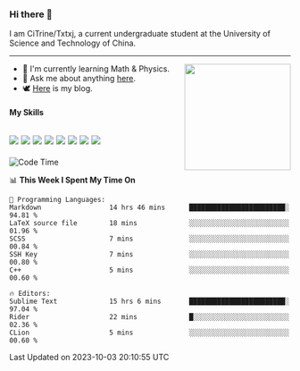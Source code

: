 ### Hi there 👋

I am CiTrine/Txtxj, a current undergraduate student at the University of Science and Technology of China.

---

<img align="right" height="190" src="http://github-profile-summary-cards.vercel.app/api/cards/stats?username=txtxj&theme=vue">

- 🌱 I'm currently learning Math & Physics.
- 💬 Ask me about anything [here](https://github.com/txtxj/txtxj/issues).
- 🕊️ [Here](https://txtxj.top) is my blog.

#### My Skills

![](https://img.shields.io/badge/C%23-239120?logo=csharp&logoColor=fff)
![](https://img.shields.io/badge/Unity-000000?logo=unity&logoColor=fff)
![](https://img.shields.io/badge/Python-3e74a2?logo=python&logoColor=fff)
![](https://img.shields.io/badge/C++-65318e?logo=cplusplus&logoColor=fff)
![](https://img.shields.io/badge/C-5654a2?logo=c&logoColor=fff)
![](https://img.shields.io/badge/Blender-f5792a?logo=blender&logoColor=fff)
![](https://img.shields.io/badge/MS%20SQL-cc2927?logo=microsoftsqlserver&logoColor=fff)
![](https://img.shields.io/badge/My%20SQL-4479a1?logo=mysql&logoColor=fff)
---

<!--START_SECTION:waka-->
![Code Time](http://img.shields.io/badge/Code%20Time-1%2C426%20hrs%2041%20mins-blue)

📊 **This Week I Spent My Time On** 

```text
💬 Programming Languages: 
Markdown                 14 hrs 46 mins      ████████████████████████░   94.81 % 
LaTeX source file        18 mins             ░░░░░░░░░░░░░░░░░░░░░░░░░   01.96 % 
SCSS                     7 mins              ░░░░░░░░░░░░░░░░░░░░░░░░░   00.84 % 
SSH Key                  7 mins              ░░░░░░░░░░░░░░░░░░░░░░░░░   00.80 % 
C++                      5 mins              ░░░░░░░░░░░░░░░░░░░░░░░░░   00.60 % 

🔥 Editors: 
Sublime Text             15 hrs 6 mins       ████████████████████████░   97.04 % 
Rider                    22 mins             █░░░░░░░░░░░░░░░░░░░░░░░░   02.36 % 
CLion                    5 mins              ░░░░░░░░░░░░░░░░░░░░░░░░░   00.60 % 
```


 Last Updated on 2023-10-03 20:10:55 UTC
<!--END_SECTION:waka-->
